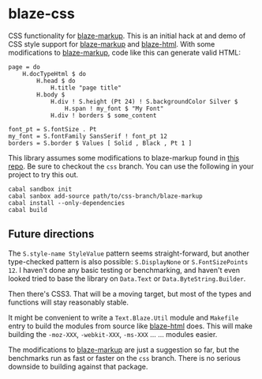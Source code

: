 
blaze-css
=========

CSS functionality for [blaze-markup][blaze-markup]. This is an initial hack at
and demo of CSS style support for [blaze-markup][blaze-markup] and
[blaze-html][blaze-html]. With some modifications to
[blaze-markup][blaze-markup], code like this can generate valid HTML:

    page = do
        H.docTypeHtml $ do
            H.head $ do
                H.title "page title"
            H.body $
                H.div ! S.height (Pt 24) ! S.backgroundColor Silver $
                    H.span ! my_font $ "My Font"
                H.div ! borders $ some_content

    font_pt = S.fontSize . Pt
    my_font = S.fontFamily SansSerif ! font_pt 12
    borders = S.border $ Values [ Solid , Black , Pt 1 ]


This library assumes some modifications to blaze-markup found in
[this repo][mikehat-markup]. Be sure to checkout the `css` branch. You can
use the following in your project to try this out.

    cabal sandbox init
    cabal sanbox add-source path/to/css-branch/blaze-markup
    cabal install --only-dependencies
    cabal build


Future directions
-----------------

The `S.style-name StyleValue` pattern seems straight-forward, but another
type-checked pattern is also possible: `S.DisplayNone` or `S.FontSizePoints
12`. I haven't done any basic testing or benchmarking, and haven't even looked
tried to base the library on `Data.Text` or `Data.ByteString.Builder`.

Then there's CSS3. That will be a moving target, but most of the types and
functions will stay reasonably stable.

It might be convenient to write a `Text.Blaze.Util` module and `Makefile` entry
to build the modules from source like [blaze-html][blaze-html] does. This will make
building the `-moz-XXX`, `-webkit-XXX`, `-ms-XXX` ... ... modules easier.

The modifications to [blaze-markup][blaze-markup] are just a suggestion so far,
but the benchmarks run as fast or faster on the `css` branch. There is no serious
downside to building against that package.


[blaze-markup]: https://github.com/jaspervdj/blaze-markup
[blaze-html]: https://github.com/jaspervdj/blaze-html
[mikehat-markup]: https://github.com/mikehat/blaze-markup

